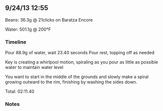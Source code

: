## 9/24/13 12:55 ##

Beans: 36.3g @ 21clicks on Baratza Encore

Water: 501.1g @ 200°F

### Timeline ###

Pour 88.9g of water, wait 23.40 seconds
Pour rest, topping off as needed

Key is creating a whirlpool motion, spiraling as you pour as little as possible
water to maintain water level

You want to start in the middle of the grounds and slowly make a spiral growing
outward to the rim, finishing by washing the sides down.

Total: 02:11.40

### Notes ###


